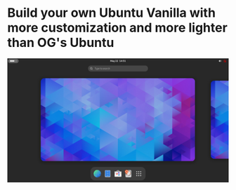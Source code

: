 # Build your own Ubuntu Vanilla with more customization and more lighter than OG's Ubuntu

![Screnshoot of Ubuntu Vanilla](https://raw.githubusercontent.com/Runa-Chin/Ubuntu-Vanilla-Builder/main/image/vanilla-gnome-ubuntu.png)
